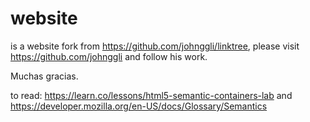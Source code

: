# website
is a website fork from https://github.com/johnggli/linktree, please visit https://github.com/johnggli and follow his work. 

Muchas gracias.

to read: https://learn.co/lessons/html5-semantic-containers-lab
and
https://developer.mozilla.org/en-US/docs/Glossary/Semantics
